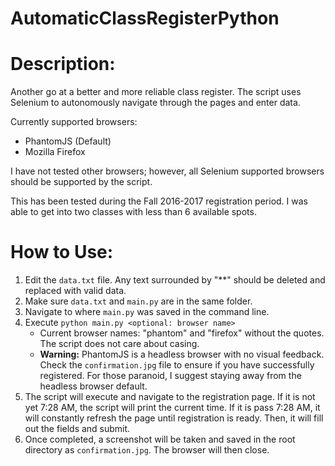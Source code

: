 # AutomaticClassRegisterPython
# Description: 
Another go at a better and more reliable class register.
The script uses Selenium to autonomously navigate through the pages and enter data.

Currently supported browsers:  
  - PhantomJS             (Default)  
  - Mozilla Firefox

I have not tested other browsers; however, all Selenium supported browsers should be supported by the script.

This has been tested during the Fall 2016-2017 registration period. I was able to get into two classes with less than 6 available spots.

# How to Use: 
  1. Edit the `data.txt` file. Any text surrounded by "**" should be deleted and replaced with valid data.
  2. Make sure `data.txt` and `main.py` are in the same folder.
  3. Navigate to where `main.py` was saved in the command line.
  4. Execute `python main.py <optional: browser name>`
     - Current browser names: "phantom" and "firefox" without the quotes. The script does not care about casing.
     - **Warning:** PhantomJS is a headless browser with no visual feedback. Check the `confirmation.jpg` file to ensure if you have successfully registered. For those paranoid, I suggest staying away from the headless browser default.
  5. The script will execute and navigate to the registration page. If it is not yet 7:28 AM, the script will print the current time. If it is pass 7:28 AM, it will constantly refresh the page until registration is ready. Then, it will fill out the fields and submit.
  6. Once completed, a screenshot will be taken and saved in the root directory as `confirmation.jpg`. The browser will then close.
